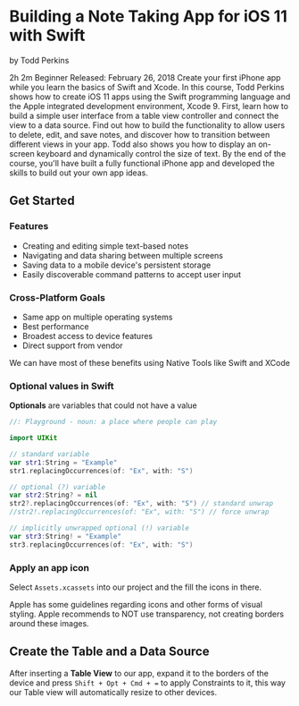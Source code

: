 # Building a Note Taking App for iOS 11 with Swift

by Todd Perkins

2h 2m  Beginner  Released: February 26, 2018
Create your first iPhone app while you learn the basics of Swift and Xcode. In this course, Todd Perkins shows how to create iOS 11 apps using the Swift programming language and the Apple integrated development environment, Xcode 9. First, learn how to build a simple user interface from a table view controller and connect the view to a data source. Find out how to build the functionality to allow users to delete, edit, and save notes, and discover how to transition between different views in your app. Todd also shows you how to display an on-screen keyboard and dynamically control the size of text. By the end of the course, you'll have built a fully functional iPhone app and developed the skills to build out your own app ideas.

## Get Started

### Features

* Creating and editing simple text-based notes
* Navigating and data sharing between multiple screens
* Saving data to a mobile device's persistent storage
* Easily discoverable command patterns to accept user input

### Cross-Platform Goals

* Same app on multiple operating systems
* Best performance
* Broadest access to device features
* Direct support from vendor

We can have most of these benefits using Native Tools like Swift and XCode

### Optional values in Swift

**Optionals** are variables that could not have a value

```swift
//: Playground - noun: a place where people can play

import UIKit

// standard variable
var str1:String = "Example"
str1.replacingOccurrences(of: "Ex", with: "S")

// optional (?) variable
var str2:String? = nil
str2?.replacingOccurrences(of: "Ex", with: "S") // standard unwrap
//str2!.replacingOccurrences(of: "Ex", with: "S") // force unwrap

// implicitly unwrapped optional (!) variable
var str3:String! = "Example"
str3.replacingOccurrences(of: "Ex", with: "S")
```

### Apply an app icon

Select `Assets.xcassets` into our project and the fill the icons in there.

Apple has some guidelines regarding icons and other forms of visual styling.
Apple recommends to NOT use transparency, not creating borders around these images.

## Create the Table and a Data Source

After inserting a **Table View** to our app, expand it to the borders of the device and press `Shift + Opt + Cmd + =` to apply Constraints to it, this way our Table view will automatically resize to other devices.